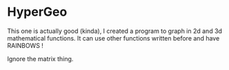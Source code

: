 # HyperGeo
This one is actually good (kinda), I created a program to graph in 2d and 3d mathematical functions. It can use other functions written before and have RAINBOWS !

Ignore the matrix thing.
